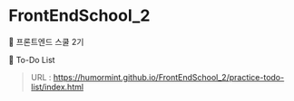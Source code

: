 # FrontEndSchool_2
🦁 프론트엔드 스쿨 2기

📌 To-Do List
> URL : https://humormint.github.io/FrontEndSchool_2/practice-todo-list/index.html
